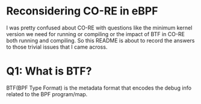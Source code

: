 # Reconsidering CO-RE in eBPF

I was pretty confused about CO-RE with questions like the minimum kernel version we need for running or compiling or the impact of BTF in CO-RE both running and compiling. So this README is about to record the answers to those trivial issues that I came across.

# Q1: What is BTF?

BTF(BPF Type Format) is the metadata format that encodes the debug info related to the BPF program/map.